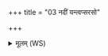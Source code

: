 +++
title = "03 नदीं यन्त्वप्सरसो"

+++
<details><summary>मूलम् (WS)</summary>

नदीं यन्त्वप्सरसो अपान्तारमिव श्वसन् । .  
गुल्गुलू पीला नलद्यौक्षगन्धिः प्रमन्दिनी ॥ ३ ॥
</details>